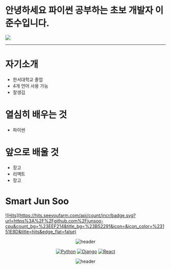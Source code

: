 # 안녕하세요 파이썬 공부하는 초보 개발자 이준수입니다.

![](https://github.com/junsoo-cpu/junsoo-cpu/raw/main/assets/jari-hytonen-YCPkW_r_6uA-unsplash.jpg)

-------------------------
# 자기소개
+ 한서대학교 졸업
+ 4개 언어 사용 가능
+ 잘생김

# 열심히 배우는 것
+ 파이썬

# 앞으로 배울 것
+ 장고
+ 리액트
+ 장고

# Smart Jun Soo

  
  [![Hits](https://hits.seeyoufarm.com/api/count/incr/badge.svg?url=https%3A%2F%2Fgithub.com%2Fjunsoo- cpu&count_bg=%23EEF214&title_bg=%23B52291&icon=&icon_color=%23151E8D&title=hits&edge_flat=false)](https://hits.seeyoufarm.com)

<div align=center>

  ![header](https://capsule-render.vercel.app/api?type=wave&color=auto&height=300&section=header&text=DevpSoo&fontSize=90)

  

  
  [![Python](https://img.shields.io/badge/Python-3776AB?style=flat-square&logo=Python&logoColor=black)](github.com/Joowon0220/TODO-List)
  [![Django](https://img.shields.io/badge/Django-092E20?style=flat-square&logo=Django&logoColor=green)](github.com/Joowon0220/TODO-List)
  [![React](https://img.shields.io/badge/React-61DAFB?style=flat-square&logo=React&logoColor=black)](github.com/Joowon0220/TODO-List)
<div align=center>



![header](https://capsule-render.vercel.app/api?type=rounded&color=gradient&text=%20passion!%20&height=300&fontSize=100&textBg=true)

